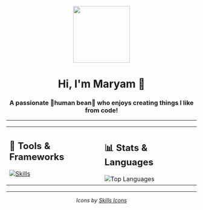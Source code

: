<div align="center">
  <img height="150" src="https://media3.giphy.com/media/v1.Y2lkPTc5MGI3NjExeTRuejdudWY3bzF6YXl0Z25oYXd3Nm1qNXZ0eGJhYWM2d3hwMnlpdyZlcD12MV9naWZzX3NlYXJjaCZjdD1n/L1R1tvI9svkIWwpVYr/100.webp" />
</div>

<h1 align="center">Hi, I'm Maryam 👋</h1>
<h3 align="center">A passionate 🫘human bean🫘 who enjoys creating things I like from code!</h3>

---

<div align="center">
<table>
<tr>
<td width="50%">

## 🔧 Tools & Frameworks

[![Skills](https://skills.syvixor.com/api/icons?perline=7&i=python,googlecolaboratory,jupyter,pytorch,tensorflow,huggingface,html,css3,javascript,typescript,reactjs,tailwindcss,astro,fastapi,googlegemini,googlecloud,mysql,firebase,supabase,figma)](https://github.com/syvixor/skills-icons)

</td>
<td width="50%">

## 📊 Stats & Languages

<img src="https://github-readme-stats.vercel.app/api/top-langs/?username=mrym-emm&layout=compact&theme=radical&hide_border=true" alt="Top Languages" />

</td>
</tr>
</table>
</div>

---

<div align="center">
  <em>Icons by <a href="https://github.com/syvixor/skills-icons">Skills Icons</a></em>
</div>
